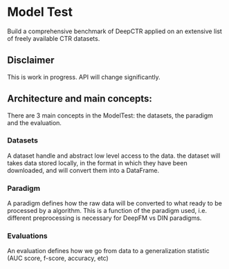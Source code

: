 # Model Test

Build a comprehensive benchmark of DeepCTR applied on an extensive list of freely available CTR datasets.

## Disclaimer 
This is work in progress. API will change significantly.

## Architecture and main concepts: 
There are 3 main concepts in the ModelTest: the datasets, the paradigm and the evaluation. 

### Datasets
A dataset handle and abstract low level access to the data. the dataset will takes data stored locally, in the format in which they have been downloaded, and will convert them into a DataFrame. 

### Paradigm
A paradigm defines how the raw data will be converted to what ready to be processed by a algorithm. This is a function of the paradigm used, i.e. different preprocessing is necessary for DeepFM vs DIN paradigms.

### Evaluations
An evaluation defines how we go from data to a generalization statistic (AUC score, f-score, accuracy, etc) 
